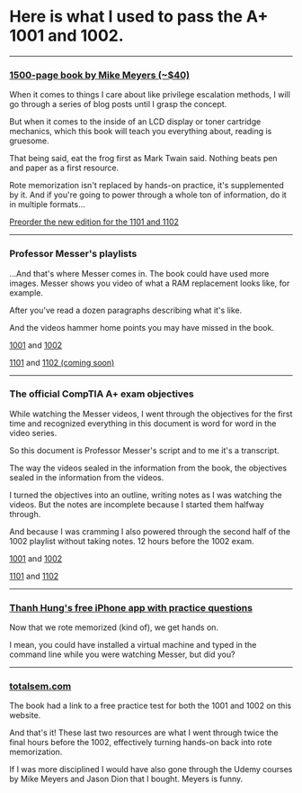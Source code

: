 # Here is what I used to pass the A+ 1001 and 1002. 

---

### [1500-page book by Mike Meyers (~$40)](https://www.amazon.com/gp/product/1260454037)

When it comes to things I care about like privilege escalation methods, I will go through a series of blog posts until I grasp the concept. 

But when it comes to the inside of an LCD display or toner cartridge mechanics, which this book will teach you everything about, reading is gruesome. 

That being said, eat the frog first as Mark Twain said. Nothing beats pen and paper as a first resource. 

Rote memorization isn't replaced by hands-on practice, it's supplemented by it. And if you're going to power through a whole ton of information, do it in multiple formats...

[Preorder the new edition for the 1101 and 1102](https://www.amazon.com/CompTIA-Certification-Eleventh-220-1101-220-1102-dp-1264609906/dp/1264609906)

---

### Professor Messer's playlists

...And that's where Messer comes in. The book could have used more images. Messer shows you video of what a RAM replacement looks like, for example. 

After you've read a dozen paragraphs describing what it's like. 

And the videos hammer home points you may have missed in the book. 

[1001](https://www.youtube.com/playlist?list=PLG49S3nxzAnlGHY8ObL8DiyP3AIu9vd3K) and [1002](https://www.youtube.com/playlist?list=PLG49S3nxzAnmwkCAdWUgCFvVK4IxMBTmb)

[1101](https://www.youtube.com/playlist?list=PLG49S3nxzAnnOmvg5UGVenB_qQgsh01uC) and [1102 (coming soon)](https://www.youtube.com/c/professormesser/playlists)

---

### The official CompTIA A+ exam objectives

While watching the Messer videos, I went through the objectives for the first time and recognized everything in this document is word for word in the video series. 

So this document is Professor Messer's script and to me it's a transcript. 

The way the videos sealed in the information from the book, the objectives sealed in the information from the videos. 

I turned the objectives into an outline, writing notes as I was watching the videos. But the notes are incomplete because I started them halfway through. 

And because I was cramming I also powered through the second half of the 1002 playlist without taking notes. 12 hours before the 1002 exam. 

[1001](https://www.comptia.jp/pdf/comptia-a-220-1001-exam-objectives.pdf) and [1002](https://www.comptia.jp/pdf/comptia-a-220-1002-exam-objectives.pdf)

[1101](https://partners.comptia.org/docs/default-source/resources/comptia-a-220-1101-exam-objectives-(3-0)) and [1102](https://partners.comptia.org/docs/default-source/resources/comptia-a-220-1102-exam-objectives-(3-0))

---

### [Thanh Hung's free iPhone app with practice questions](https://apps.apple.com/us/app/comptia-a-exam-training/id1501304886)

Now that we rote memorized (kind of), we get hands on.

I mean, you could have installed a virtual machine and typed in the command line while you were watching Messer, but did you? 

---

### [totalsem.com](https://totalsem.com)

The book had a link to a free practice test for both the 1001 and 1002 on this website. 

And that's it! These last two resources are what I went through twice the final hours before the 1002, effectively turning hands-on back into rote memorization. 

If I was more disciplined I would have also gone through the Udemy courses by Mike Meyers and Jason Dion that I bought. Meyers is funny. 